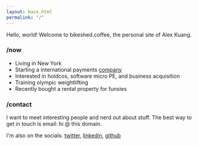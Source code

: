 ```yaml
---
layout: base.html
permalink: "/"
---
```


Hello, world! Welcome to bikeshed.coffee, the personal site of Alex Kuang.

### /now

- Living in New York
- Starting a international payments [company](https://withparallax.com/)
- Interested in holdcos, software micro PE, and business acquisition
- Training olympic weightlifting
- Recently bought a rental property for funsies

### /contact

I want to meet interesting people and nerd out about stuff.  The best way to get in touch is email: hi @ this domain.

I'm also on the socials: [twitter](https://twitter.com/waffledotexe), [linkedin](https://www.linkedin.com/in/khxela/),
[github](https://github.com/alexkuang)
